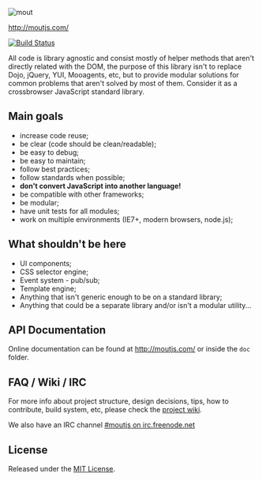 ![mout](http://moutjs.com/logo.png "Modular JavaScript Utilties")

http://moutjs.com/

[![Build Status](https://travis-ci.org/mout/mout.svg?branch=master)](https://travis-ci.org/mout/mout)

All code is library agnostic and consist mostly of helper methods that aren't
directly related with the DOM, the purpose of this library isn't to replace
Dojo, jQuery, YUI, Mooagents, etc, but to provide modular solutions for common
problems that aren't solved by most of them. Consider it as a crossbrowser
JavaScript standard library.



## Main goals ##

 - increase code reuse;
 - be clear (code should be clean/readable);
 - be easy to debug;
 - be easy to maintain;
 - follow best practices;
 - follow standards when possible;
 - **don't convert JavaScript into another language!**
 - be compatible with other frameworks;
 - be modular;
 - have unit tests for all modules;
 - work on multiple environments (IE7+, modern browsers, node.js);



## What shouldn't be here ##

 - UI components;
 - CSS selector engine;
 - Event system - pub/sub;
 - Template engine;
 - Anything that isn't generic enough to be on a standard library;
 - Anything that could be a separate library and/or isn't a modular utility...



## API Documentation ##

Online documentation can be found at http://moutjs.com/ or inside the
`doc` folder.



## FAQ / Wiki / IRC ##

For more info about project structure, design decisions, tips, how to
contribute, build system, etc, please check the [project
wiki](https://github.com/mout/mout/wiki).

We also have an IRC channel [#moutjs on
irc.freenode.net](http://webchat.freenode.net/?channels=moutjs)



## License ##

Released under the [MIT License](http://www.opensource.org/licenses/mit-license.php).

